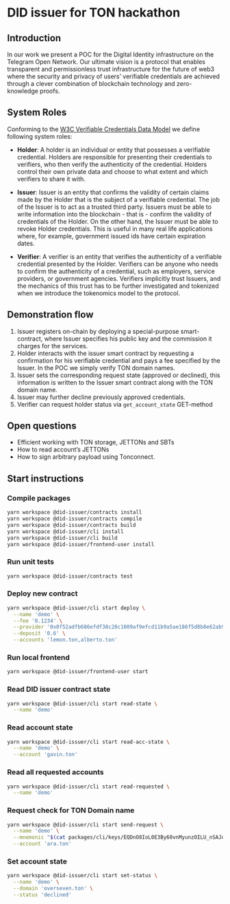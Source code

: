 # DID issuer for TON hackathon 

## Introduction
In our work we present a POC for the Digital Identity infrastructure on the Telegram Open Network. Our ultimate vision is a protocol that enables transparent and permissionless trust infrastructure for the future of web3 where the security and privacy of users’ verifiable credentials are achieved through a clever combination of blockchain technology and zero-knowledge proofs.
## System Roles
Conforming to the [W3C Verifiable Credentials Data Model](https://w3c.github.io/vc-data-model/) we define following system roles:

- __Holder__: A holder is an individual or entity that possesses a verifiable credential. Holders are responsible for presenting their credentials to verifiers, who then verify the authenticity of the credential. Holders control their own private data and choose to what extent and which verifiers to share it with.


- __Issuer__: Issuer is an entity that confirms the validity of certain claims made by the Holder that is the subject of a verifiable credential. The job of the Issuer is to act as a trusted third party. Issuers must be able to write information into the blockchain - that is - confirm the validity of credentials of the Holder. On the other hand, the Issuer must be able to revoke Holder credentials. This is useful in many real life applications where, for example, government issued ids have certain expiration dates.


- __Verifier__: A verifier is an entity that verifies the authenticity of a verifiable credential presented by the Holder. Verifiers can be anyone who needs to confirm the authenticity of a credential, such as employers, service providers, or government agencies. Verifiers implicitly trust Issuers, and the mechanics of this trust has to be further investigated and tokenized when we introduce the tokenomics model to the protocol.

## Demonstration flow
1. Issuer registers on-chain by deploying a special-purpose smart-contract, where Issuer specifies his public key and the commission it charges for the services.
2. Holder interacts with the issuer smart contract by requesting a confirmation for his verifiable credential and pays a fee specified by the Issuer. In the POC we simply verify TON domain names.
3. Issuer sets the corresponding request state (approved or declined), this information is written to the Issuer smart contract along with the TON domain name.
4. Issuer may further decline previously approved credentials.
5. Verifier can request holder status via `get_account_state` GET-method

## Open questions
- Efficient working with TON storage, JETTONs and SBTs
- How to read account’s JETTONs
- How to sign arbitrary payload using Tonconnect.

## Start instructions
### Compile packages
```bash
yarn workspace @did-issuer/contracts install
yarn workspace @did-issuer/contracts compile
yarn workspace @did-issuer/contracts build
yarn workspace @did-issuer/cli install
yarn workspace @did-issuer/cli build
yarn workspace @did-issuer/frontend-user install
```

### Run unit tests
```bash
yarn workspace @did-issuer/contracts test
```

### Deploy new contract
```bash
yarn workspace @did-issuer/cli start deploy \
  --name 'demo' \
  --fee '0.1234' \
  --provider '0x0f52adfb686efdf38c28c1009af9efcd11b9a5ae186f5d8b8e62ab9065052c97' \
  --deposit '0.6' \
  --accounts 'lemon.ton,alberto.ton'
``` 

### Run local frontend
```bash
yarn workspace @did-issuer/frontend-user start
```

### Read DID issuer contract state
```bash
yarn workspace @did-issuer/cli start read-state \
  --name 'demo'
``` 

### Read account state
```bash
yarn workspace @did-issuer/cli start read-acc-state \
  --name 'demo' \
  --account 'gavin.ton'
``` 

### Read all requested accounts
```bash
yarn workspace @did-issuer/cli start read-requested \
  --name 'demo'
``` 

### Request check for TON Domain name
```bash
yarn workspace @did-issuer/cli start send-request \
  --name 'demo' \
  --mnemonic "$(cat packages/cli/keys/EQDnO8IoL0E3By60vnMyunzOILU_nSAJo1DmBhEtfniUAj8C)" \
  --account 'ara.ton'
``` 

### Set account state
```bash
yarn workspace @did-issuer/cli start set-status \
  --name 'demo' \
  --domain 'overseven.ton' \
  --status 'declined'
``` 
